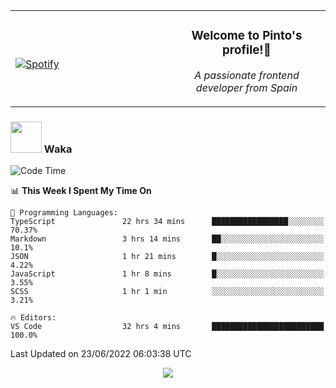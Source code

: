 <table width="100%" align="center"> 
  <tr>
  <td width="50%">
      
&nbsp; <br> [![Spotify](https://novatorem-zeta-rust.vercel.app/api/spotify)](https://open.spotify.com/user/novatorem-zeta-rust)

  </td>
  <td width="50%">
    <h3 align="center">Welcome to Pinto's profile!👋</h3>
    <p align="center"><em>A passionate frontend developer from Spain</em></p>
  </td>
  </table>

### <img src="https://media.giphy.com/media/VgCDAzcKvsR6OM0uWg/giphy.gif" width="50"> Waka

  <!--START_SECTION:waka-->
![Code Time](http://img.shields.io/badge/Code%20Time-562%20hrs%2052%20mins-blue)

📊 **This Week I Spent My Time On** 

```text
💬 Programming Languages: 
TypeScript               22 hrs 34 mins      █████████████████░░░░░░░░   70.37% 
Markdown                 3 hrs 14 mins       ██░░░░░░░░░░░░░░░░░░░░░░░   10.1% 
JSON                     1 hr 21 mins        █░░░░░░░░░░░░░░░░░░░░░░░░   4.22% 
JavaScript               1 hr 8 mins         █░░░░░░░░░░░░░░░░░░░░░░░░   3.55% 
SCSS                     1 hr 1 min          ░░░░░░░░░░░░░░░░░░░░░░░░░   3.21%

🔥 Editors: 
VS Code                  32 hrs 4 mins       █████████████████████████   100.0%

```


 Last Updated on 23/06/2022 06:03:38 UTC
<!--END_SECTION:waka-->

<div align="center">
<img src="https://github-readme-stats-gilt-tau.vercel.app/api/top-langs/?username=pinto-hub&layout=compact&theme=dracula" />
</div>
